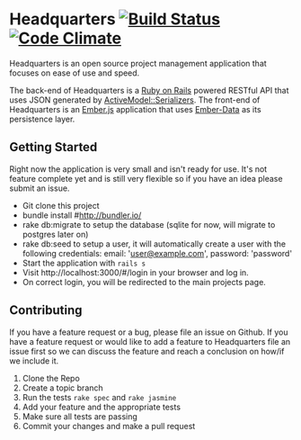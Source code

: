 # Headquarters [![Build Status](https://travis-ci.org/BlakeWilliams/Headquarters.png?branch=master)](https://travis-ci.org/BlakeWilliams/Headquarters) [![Code Climate](https://codeclimate.com/github/BlakeWilliams/Headquarters.png)](https://codeclimate.com/github/BlakeWilliams/Headquarters)
Headquarters is an open source project management application that focuses on ease of use and speed. 

The back-end of Headquarters is a [Ruby on Rails](http://rubyonrails.org/) powered RESTful API that uses JSON generated by [ActiveModel::Serializers](https://github.com/rails-api/active_model_serializers). The front-end of Headquarters is an [Ember.js](http://emberjs.com) application that uses [Ember-Data](https://github.com/emberjs/data) as its persistence layer.

## Getting Started
Right now the application is very small and isn't ready for use. It's not feature complete yet and is still very flexible so if you have an idea please submit an issue.

* Git clone this project
* bundle install #http://bundler.io/
* rake db:migrate to setup the database (sqlite for now, will migrate to postgres later on)
* rake db:seed to setup a user, it will automatically create a user with the following credentials:
	email: 'user@example.com',
	password: 'password'
* Start the application with `rails s`
* Visit http://localhost:3000/#/login in your browser and log in.
* On correct login, you will be redirected to the main projects page.

## Contributing

If you have a feature request or a bug, please file an issue on Github. If you have a feature request or would like to add a feature to Headquarters file an issue first so we can discuss the feature and reach a conclusion on how/if we include it.

1. Clone the Repo
2. Create a topic branch
3. Run the tests `rake spec` and `rake jasmine`
4. Add your feature and the appropriate tests
5. Make sure all tests are passing
6. Commit your changes and make a pull request
